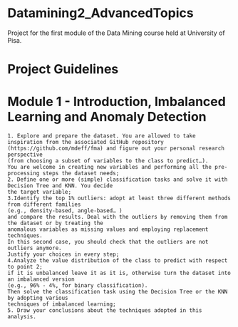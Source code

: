 # Datamining2_AdvancedTopics
Project for the first module of the Data Mining course held at University of Pisa.

# Project Guidelines
# Module 1 - Introduction, Imbalanced Learning and Anomaly Detection
    1. Explore and prepare the dataset. You are allowed to take inspiration from the associated GitHub repository 
    (https://github.com/mdeff/fma) and figure out your personal research perspective   
    (from choosing a subset of variables to the class to predict…). 
    You are welcome in creating new variables and performing all the pre-processing steps the dataset needs;
    2. Define one or more (simple) classification tasks and solve it with Decision Tree and KNN. You decide 
    the target variable;
    3.Identify the top 1% outliers: adopt at least three different methods from different families 
    (e.g., density-based, angle-based… ) 
    and compare the results. Deal with the outliers by removing them from the dataset or by treating the 
    anomalous variables as missing values and employing replacement techniques.
    In this second case, you should check that the outliers are not outliers anymore. 
    Justify your choices in every step;
    4.Analyze the value distribution of the class to predict with respect to point 2; 
    if it is unbalanced leave it as it is, otherwise turn the dataset into an imbalanced version 
    (e.g., 96% - 4%, for binary classification). 
    Then solve the classification task using the Decision Tree or the KNN by adopting various 
    techniques of imbalanced learning;
    5. Draw your conclusions about the techniques adopted in this analysis.
